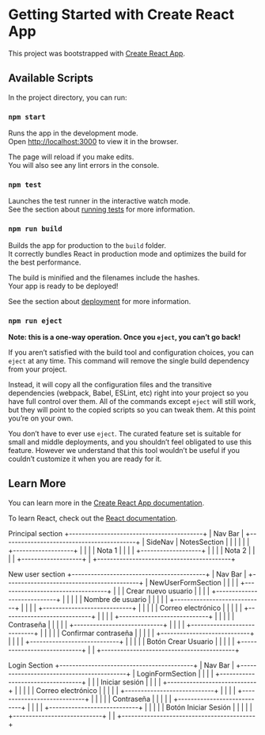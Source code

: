 # Getting Started with Create React App

This project was bootstrapped with [Create React App](https://github.com/facebook/create-react-app).

## Available Scripts

In the project directory, you can run:

### `npm start`

Runs the app in the development mode.\
Open [http://localhost:3000](http://localhost:3000) to view it in the browser.

The page will reload if you make edits.\
You will also see any lint errors in the console.

### `npm test`

Launches the test runner in the interactive watch mode.\
See the section about [running tests](https://facebook.github.io/create-react-app/docs/running-tests) for more information.

### `npm run build`

Builds the app for production to the `build` folder.\
It correctly bundles React in production mode and optimizes the build for the best performance.

The build is minified and the filenames include the hashes.\
Your app is ready to be deployed!

See the section about [deployment](https://facebook.github.io/create-react-app/docs/deployment) for more information.

### `npm run eject`

**Note: this is a one-way operation. Once you `eject`, you can’t go back!**

If you aren’t satisfied with the build tool and configuration choices, you can `eject` at any time. This command will remove the single build dependency from your project.

Instead, it will copy all the configuration files and the transitive dependencies (webpack, Babel, ESLint, etc) right into your project so you have full control over them. All of the commands except `eject` will still work, but they will point to the copied scripts so you can tweak them. At this point you’re on your own.

You don’t have to ever use `eject`. The curated feature set is suitable for small and middle deployments, and you shouldn’t feel obligated to use this feature. However we understand that this tool wouldn’t be useful if you couldn’t customize it when you are ready for it.

## Learn More

You can learn more in the [Create React App documentation](https://facebook.github.io/create-react-app/docs/getting-started).

To learn React, check out the [React documentation](https://reactjs.org/).

Principal section
+------------------------------------------+
|                 Nav Bar                 |
+------------------------------------------+
|  SideNav  |       NotesSection           |
|           |                              |
|           |    +-------------------+     |
|           |    |      Nota 1        |     |
|           |    +-------------------+     |
|           |    |      Nota 2        |     |
|           |    +-------------------+     |
+------------------------------------------+

New user section
+------------------------------------------+
|                 Nav Bar                 |
+------------------------------------------+
|            NewUserFormSection            |
|                                          |
|   +----------------------------------+   |
|   |       Crear nuevo usuario        |   |
|   |  +----------------------------+  |   |
|   |  | Nombre de usuario           |  |   |
|   |  +----------------------------+  |   |
|   |  +----------------------------+  |   |
|   |  | Correo electrónico          |  |   |
|   |  +----------------------------+  |   |
|   |  +----------------------------+  |   |
|   |  | Contraseña                 |  |   |
|   |  +----------------------------+  |   |
|   |  +----------------------------+  |   |
|   |  | Confirmar contraseña        |  |   |
|   |  +----------------------------+  |   |
|   |  +----------------------------+  |   |
|   |  |     Botón Crear Usuario     |  |   |
|   |  +----------------------------+  |   |
+------------------------------------------+

Login Section
+------------------------------------------+
|                 Nav Bar                 |
+------------------------------------------+
|               LoginFormSection           |
|                                          |
|   +----------------------------------+   |
|   |          Iniciar sesión          |   |
|   |  +----------------------------+  |   |
|   |  | Correo electrónico          |  |   |
|   |  +----------------------------+  |   |
|   |  +----------------------------+  |   |
|   |  | Contraseña                 |  |   |
|   |  +----------------------------+  |   |
|   |  +----------------------------+  |   |
|   |  |     Botón Iniciar Sesión    |  |   |
|   |  +----------------------------+  |   |
+------------------------------------------+

